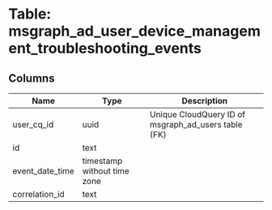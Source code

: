 
# Table: msgraph_ad_user_device_management_troubleshooting_events

## Columns
| Name        | Type           | Description  |
| ------------- | ------------- | -----  |
|user_cq_id|uuid|Unique CloudQuery ID of msgraph_ad_users table (FK)|
|id|text||
|event_date_time|timestamp without time zone||
|correlation_id|text||
